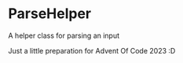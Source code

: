 # ParseHelper
A helper class for parsing an input

Just a little preparation for Advent Of Code 2023 :D